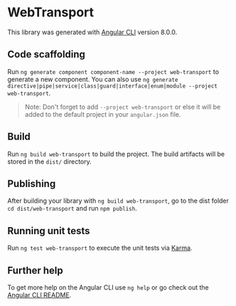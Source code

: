 # WebTransport

This library was generated with [Angular CLI](https://github.com/angular/angular-cli) version 8.0.0.

## Code scaffolding

Run `ng generate component component-name --project web-transport` to generate a new component. You can also use `ng generate directive|pipe|service|class|guard|interface|enum|module --project web-transport`.
> Note: Don't forget to add `--project web-transport` or else it will be added to the default project in your `angular.json` file. 

## Build

Run `ng build web-transport` to build the project. The build artifacts will be stored in the `dist/` directory.

## Publishing

After building your library with `ng build web-transport`, go to the dist folder `cd dist/web-transport` and run `npm publish`.

## Running unit tests

Run `ng test web-transport` to execute the unit tests via [Karma](https://karma-runner.github.io).

## Further help

To get more help on the Angular CLI use `ng help` or go check out the [Angular CLI README](https://github.com/angular/angular-cli/blob/master/README.md).

